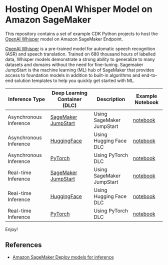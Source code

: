 # Hosting OpenAI Whisper Model on Amazon SageMaker

This repository contains a set of example CDK Python projects to host the [OpenAI Whisper](https://openai.com/research/whisper) model
on Amazon SageMaker Endpoint.

[OpenAI Whisper](https://openai.com/research/whisper) is a pre-trained model
for automatic speech recognition (ASR) and speech translation.
Trained on 680 thousand hours of labelled data, Whisper models demonstrate a strong ability
to generalize to many datasets and domains without the need for fine-tuning.
Sagemaker JumpStart is the machine learning (ML) hub of SageMaker that provides access
to foundation models in addition to built-in algorithms and end-to-end solution templates
to help you quickly get started with ML.

| Inference Type | Deep Learning Container (DLC) | Description | Example Notebook |
|----------------|-------------------------------|-------------|------------------|
| Asynchronous Inference | [SageMaker JumpStart](./sagemaker-async-inference/jumpstart) | Using SageMaker JumpStart | [notebook](./sagemaker-async-inference/jumpstart/src/notebook/async-jumpstart.ipynb) |
| Asynchronous Inference | [HuggingFace](./sagemaker-async-inference/hugging-face) | Using Hugging Face DLC | [notebook](./sagemaker-async-inference/hugging-face/src/notebook/async-hugging-face.ipynb) |
| Asynchronous Inference | [PyTorch](./sagemaker-async-inference/pytorch) | Using PyTorch DLC | [notebook](./sagemaker-async-inference/pytorch/src/notebook/async-pytorch.ipynb) |
| Real-time Inference | [SageMaker JumpStart](./sagemaker-realtime-inference/jumpstart) | Using SageMaker JumpStart | [notebook](./sagemaker-realtime-inference/jumpstart/src/notebook/realtime-jumpstart.ipynb) |
| Real-time Inference | [HuggingFace](./sagemaker-realtime-inference/hugging-face) | Using Hugging Face DLC | [notebook](./sagemaker-realtime-inference/hugging-face/src/notebook/realtime-hugging-face.ipynb) |
| Real-time Inference | [PyTorch](./sagemaker-realtime-inference/pytorch) | Using PyTorch DLC | [notebook](./sagemaker-realtime-inference/pytorch/src/notebook/realtime-pytorch.ipynb) |

Enjoy!

## References

 * [Amazon SageMaker Deploy models for inference](https://docs.aws.amazon.com/sagemaker/latest/dg/deploy-model.html)
